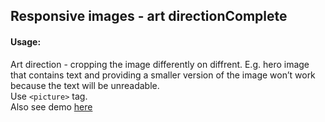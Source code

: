 <h2>Responsive images - art direction<span class="status complete">Complete</span></h2>

#### Usage:

Art direction - cropping the image differently on diffrent. E.g. hero image that contains text and providing a smaller version of the image won’t work because the text will be unreadable.  
Use `<picture>` tag.  
Also see demo [here](https://scottjehl.github.io/picturefill/examples/demo-02.html)
